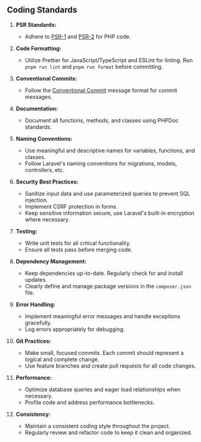 ## Coding Standards

1. **PSR Standards:**
    - Adhere to [PSR-1](https://www.php-fig.org/psr/psr-1/) and [PSR-2](https://www.php-fig.org/psr/psr-2/) for PHP
      code.

2. **Code Formatting:**
    - Utilize Prettier for JavaScript/TypeScript and ESLint for linting. Run `pnpm run lint` and `pnpm run format`
      before committing.

3. **Conventional Commits:**
    - Follow the [Conventional Commit](https://www.conventionalcommits.org/en/v1.0.0/) message format for commit
      messages.

4. **Documentation:**
    - Document all functions, methods, and classes using PHPDoc standards.

5. **Naming Conventions:**
    - Use meaningful and descriptive names for variables, functions, and classes.
    - Follow Laravel's naming conventions for migrations, models, controllers, etc.

6. **Security Best Practices:**
    - Sanitize input data and use parameterized queries to prevent SQL injection.
    - Implement CSRF protection in forms.
    - Keep sensitive information secure, use Laravel's built-in encryption where necessary.

7. **Testing:**
    - Write unit tests for all critical functionality.
    - Ensure all tests pass before merging code.

8. **Dependency Management:**
    - Keep dependencies up-to-date. Regularly check for and install updates.
    - Clearly define and manage package versions in the `composer.json` file.

9. **Error Handling:**
    - Implement meaningful error messages and handle exceptions gracefully.
    - Log errors appropriately for debugging.

10. **Git Practices:**
    - Make small, focused commits. Each commit should represent a logical and complete change.
    - Use feature branches and create pull requests for all code changes.

11. **Performance:**
    - Optimize database queries and eager load relationships when necessary.
    - Profile code and address performance bottlenecks.

12. **Consistency:**
    - Maintain a consistent coding style throughout the project.
    - Regularly review and refactor code to keep it clean and organized.
